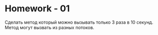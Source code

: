 # Homework - 01

Cделать метод который можно вызывать только 3 раза в 10 секунд. Метод могут вызвать из разных потоков.

